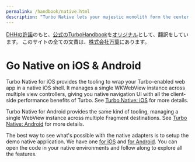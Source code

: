 ```yaml
---
permalink: /handbook/native.html
description: "Turbo Native lets your majestic monolith form the center of your native iOS and Android apps, with seamless transitions between web and native sections."
---
```


[DHHの許諾](https://github.com/hotwired/turbo-site/issues/96)のもと、[公式のTurboHandbook](https://turbo.hotwired.dev/handbook/introduction)を[オリジナル](https://github.com/hotwired/turbo-site/commit/59943d962b37a02c1dcb68ebaa1057f713a45975)として、翻訳をしています。
このサイトの全ての文責は、[株式会社万葉](https://everyleaf.com/)にあります。

# Go Native on iOS & Android

Turbo Native for iOS provides the tooling to wrap your Turbo-enabled web app in a native iOS shell. It manages a single WKWebView instance across multiple view controllers, giving you native navigation UI with all the client-side performance benefits of Turbo. See <a href="https://github.com/hotwired/turbo-ios">Turbo Native: iOS</a> for more details.

Turbo Native for Android provides the same kind of tooling, managing a single WebView instance across multiple Fragment destinations. See <a href="https://github.com/hotwired/turbo-android">Turbo Native: Android</a> for more details.

The best way to see what's possible with the native adapters is to setup the demo native application. We have one [for iOS](https://github.com/hotwired/turbo-ios/blob/main/Demo/README.md) and [for Android](https://github.com/hotwired/turbo-android/blob/main/demo/README.md). You can open the code in your native environments and follow along to explore all the features.
